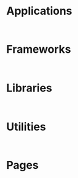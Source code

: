 <script>
    function onPageLoad(){
        // Applications
        addProject('_applications', 'launcher', 
            `Minecraft Launcher`, `Beautiful Minecraft launcher wtitten in Kotlin`);
        addProject('_applications', 'archiesparadise', 
            `Archie's Paradise`, `Multifunctional minecraft launcher for ArchieTheRaccoon with an account system`);
        addProject('_applications', 'fandomfetcher', 
            `Fandom Fetcher`, `A tool for finding members of a fandom, subculture, community in your city using vk.com`);

        // Frameworks
        addProject('_frameworks', 'minui', 
            `MinUI`, `Lightweight crossplatform UI framework for Kotlin/Java`);

        // Libraries
        addProject('_libraries', 'openglfx', 
            `OpenGLFX`, `OpenGL implementation for JavaFX, that uses LWJGL or JOGL`);
        addProject('_libraries', 'mio', 
            `MIO`, `Lightweight library for easy I/O usage with progress handling`);
        addProject('_libraries', 'jmapviewer', 
            `JMapViewer`, `Simple map viewer for Swing`);
        addProject('_libraries', 'simplehttp', 
            `SimpleHttp`, `Very simple HTTP request library`);

        // Utilities
        addProject('_utilities', 'nativejava', 
            `Java Native Plugin`, `Gradle plugin for native Java compilation using GraalVM`);
        addProject('_utilities', 'weblafplugin', 
            `WebLaF Plugin`, `WebLaF support to Intellij IDEA, such as file associations, icons and editors`);
        addProject('_utilities', 'weblafdark', 
            `WebLaF Dark Skin`, `Dark skin for WebLaF`);

        // Html pages
        addProject('_pages', 'self', 
            `This site`, `Personal site based on static html`);
        addProject('_pages', 'furrymap', 
            `Furmap Wayback`, `Mixed data from furmap.net and furrymap.net`);

    }

    function addProject(target, id, name, description){
        findById(target).innerHTML += 
        `<div class="project" onmousedown="selectPage('projects/${id}', \`${name}\`)">
            <img src="resources/projects/${id}/preview.jpg" 
                    onerror="this.onerror=null;this.src='resources/projects/preview_empty.png';">
            <div>${name}</div>
            <div>${description}</div>
        </div>`
    }

</script>
<style>
    h1 {
        margin-top: 50pt !important;
    }

    .project {
        width: 196pt !important;
        height: 300px !important;
        border-radius: 8pt;
        padding-bottom: 5pt;
        cursor: pointer;
        box-shadow: 0px 4px 1px 1px rgba(0, 0, 0, 0.1);
        background: var(--color-4);

        animation-duration: 0.8s;
        animation-name: fade;
        transition: all 0.2s ease;
    }

    .project:hover {
        background: var(--color-5);
        transform: scale(1.003);
    }

    .project img {
        background: rgba(0, 0, 0, 0) !important;
        width: 100%;
        height: 120pt;
        object-fit: cover;
        border-radius: 10px 10px 0px 0px;
        animation-duration: 0.8s;
        animation-name: fade;
    }

    .project div:nth-of-type(1) {
        color: var(--color-text-1);
        font-size: 17pt;
        font-weight: 500;
        border-radius: 8pt; 
        margin: 8pt;
    }

    .project div:nth-of-type(2) {
        color: var(--color-text-3);
        font-size: 12pt;
        border-radius: 8pt; 
        margin: 8pt;
    }

    .empty img {
        visibility: hidden;
    }
</style>

<h1 id="applications" class="floating">Applications</h1>
<div id="_applications" class="table-triple"></div>

<h1 id="frameworks" class="floating">Frameworks</h1>
<div id="_frameworks" class="table-triple"></div>

<h1 id="libraries" class="floating">Libraries</h1>
<div id="_libraries" class="table-triple"></div>

<h1 id="utilities" class="floating">Utilities</h1>
<div id="_utilities" class="table-triple"></div>

<h1 id="pages" class="floating">Pages</h1>
<div id="_pages" class="table-triple"></div>